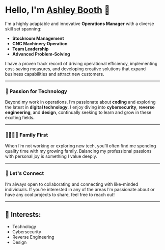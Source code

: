 # Hello, I'm [Ashley Booth](https://ashley-booth.com) 👋

I'm a highly adaptable and innovative **Operations Manager** with a diverse skill set spanning:

- **Stockroom Management**
- **CNC Machinery Operation**
- **Team Leadership**
- **Advanced Problem-Solving**

I have a proven track record of driving operational efficiency, implementing cost-saving measures, and developing creative solutions that expand business capabilities and attract new customers.

---

### 🔧 Passion for Technology

Beyond my work in operations, I’m passionate about **coding** and exploring the latest in **digital technology**. I enjoy diving into **cybersecurity**, **reverse engineering**, and **design**, continually seeking to learn and grow in these exciting fields.

---

### 👨‍👩‍👧‍👦 Family First

When I’m not working or exploring new tech, you’ll often find me spending quality time with my growing family. Balancing my professional passions with personal joy is something I value deeply.

---

### 💬 Let's Connect

I’m always open to collaborating and connecting with like-minded individuals. If you’re interested in any of the areas I’m passionate about or have any cool projects to share, feel free to reach out!

---

## 🔗 **Interests**:
- Technology
- Cybersecurity
- Reverse Engineering
- Design
